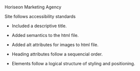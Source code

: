 Horiseon Marketing Agency

Site follows accessibility standards

- Included a descriptive title.

- Added semantics to the html file.

- Added alt attributes for images to html file.

- Heading attributes follow a sequencial order.

- Elements follow a logical structure of styling and positioning.